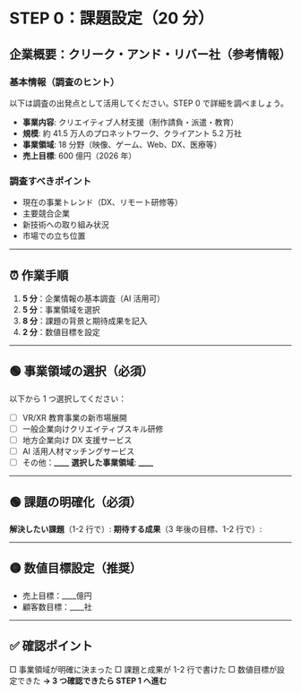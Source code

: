 # STEP 0：課題設定（20 分）

## 企業概要：クリーク・アンド・リバー社（参考情報）

### 基本情報（調査のヒント）

以下は調査の出発点として活用してください。STEP 0 で詳細を調べましょう。

- **事業内容**: クリエイティブ人材支援（制作請負・派遣・教育）
- **規模**: 約 41.5 万人のプロネットワーク、クライアント 5.2 万社
- **事業領域**: 18 分野（映像、ゲーム、Web、DX、医療等）
- **売上目標**: 600 億円（2026 年）

### 調査すべきポイント

- 現在の事業トレンド（DX、リモート研修等）
- 主要競合企業
- 新技術への取り組み状況
- 市場での立ち位置

---

## ⏰ 作業手順

1. **5 分**：企業情報の基本調査（AI 活用可）
2. **5 分**：事業領域を選択
3. **8 分**：課題の背景と期待成果を記入
4. **2 分**：数値目標を設定

---

## 🟢 事業領域の選択（必須）

以下から 1 つ選択してください：

- [ ] VR/XR 教育事業の新市場展開
- [ ] 一般企業向けクリエイティブスキル研修
- [ ] 地方企業向け DX 支援サービス
- [ ] AI 活用人材マッチングサービス
- [ ] その他：********\_\_\_\_********
      **選択した事業領域**: ********\_\_\_\_********

---

## 🟢 課題の明確化（必須）

**解決したい課題**（1-2 行で）:
**期待する成果**（3 年後の目標、1-2 行で）:

---

## 🟡 数値目標設定（推奨）

- 売上目標：\_\_\_\_億円
- 顧客数目標：\_\_\_\_社

---

## ✅ 確認ポイント

□ 事業領域が明確に決まった
□ 課題と成果が 1-2 行で書けた
□ 数値目標が設定できた
**→ 3 つ確認できたら STEP 1 へ進む**

